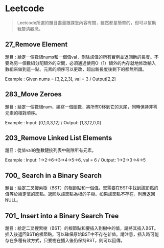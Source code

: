 # Leetcode
>Leetcode所選的題目盡量跟課堂內容有關，雖然都是簡單的，但可以幫助我釐清觀念。

## 27_Remove Element
題目 : 給定一個數組nums和一個值val，刪除該值的所有實例並返回新的長度。不要為另一個數組分配額外的空間，必須通過使用O（1）額外的內存就地修改輸入數組來做到這一點。元素的順序可以更改，超出新長度後剩下的都無所謂。

Example : Given nums = [3,2,2,3], val = 3 / Output[2,2]

## 283_Move Zeroes
題目 : 給定一個數組num，編寫一個函數，將所有0移到它的末尾，同時保持非零元素的相對順序。

Example : Input: [0,1,0,3,12] / Output: [1,3,12,0,0]

## 203_Remove Linked List Elements
題目 : 從值val的整數鏈接列表中刪除所有元素。

Example : Input:  1->2->6->3->4->5->6, val = 6 / Output: 1->2->3->4->5

## 700_ Search in a Binary Search
題目 : 給定二叉搜索樹（BST）的根節點和一個值。您需要在BST中找到該節點的值等於給定值的節點。返回以該節點為根的子樹。如果該節點不存在，則應返回NULL。

## 701_ Insert into a Binary Search Tree
題目 : 給定二叉搜索樹（BST）的根節點和要插入到樹中的值，請將其插入BST。插入後返回BST的根節點。可以確保原始BST中不存在新值。請注意，插入時可能存在多種有效方式，只要樹在插入後仍保持BST，則可以回傳。

